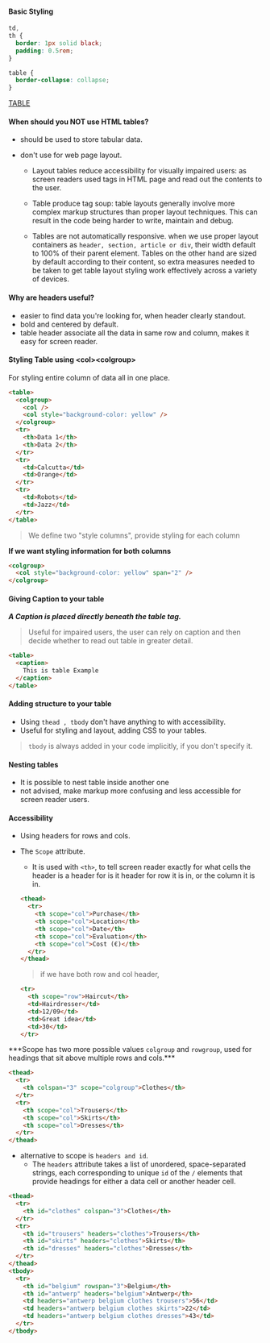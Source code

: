 #### Basic Styling

```css
td,
th {
  border: 1px solid black;
  padding: 0.5rem;
}
```

```css
table {
  border-collapse: collapse;
}
```

[TABLE](https://css-tricks.com/complete-guide-table-element/)

#### When should you NOT use HTML tables?

- should be used to store tabular data.
- don't use for web page layout.

  - Layout tables reduce accessibility for visually impaired users: as screen readers used tags in HTML page and read out the contents to the user.
  - Table produce tag soup: table layouts generally involve more complex markup structures than proper layout techniques. This can result in the code being harder to write, maintain and debug.

  - Tables are not automatically responsive.
    when we use proper layout containers as <code>header, section, article or div</code>, their width default to 100% of their parent element. Tables on the other hand are sized by default according to their content, so extra measures needed to be taken to get table layout styling work effectively across a variety of devices.

#### Why are headers useful?

- easier to find data you're looking for, when header clearly standout.
- bold and centered by default.
- table header associate all the data in same row and column, makes it easy for screen reader.

#### Styling Table using \<col>\<colgroup>

For styling entire column of data all in one place.

```html
<table>
  <colgroup>
    <col />
    <col style="background-color: yellow" />
  </colgroup>
  <tr>
    <th>Data 1</th>
    <th>Data 2</th>
  </tr>
  <tr>
    <td>Calcutta</td>
    <td>Orange</td>
  </tr>
  <tr>
    <td>Robots</td>
    <td>Jazz</td>
  </tr>
</table>
```

> We define two "style columns", provide styling for each column

**If we want styling information for both columns**

```html
<colgroup>
  <col style="background-color: yellow" span="2" />
</colgroup>
```

#### Giving Caption to your table

**_A Caption is placed directly beneath the table tag._**

> Useful for impaired users, the user can rely on caption and then decide whether to read out table in greater detail.

```html
<table>
  <caption>
    This is table Example
  </caption>
</table>
```

#### Adding structure to your table

- Using <code>thead , tbody</code> don't have anything to with accessibility.
- Useful for styling and layout, adding CSS to your tables.

> <code>tbody</code> is always added in your code implicitly, if you don't specify it.

#### Nesting tables

- It is possible to nest table inside another one
- not advised, make markup more confusing and less accessible for screen reader users.

#### Accessibility

- Using headers for rows and cols.
- The <code>Scope</code> attribute.

  - It is used with <code>\<th></code>, to tell screen reader exactly for what cells the header is a header for is it header for row it is in, or the column it is in.

  ```html
  <thead>
    <tr>
      <th scope="col">Purchase</th>
      <th scope="col">Location</th>
      <th scope="col">Date</th>
      <th scope="col">Evaluation</th>
      <th scope="col">Cost (€)</th>
    </tr>
  </thead>
  ```

  > if we have both row and col header,

  ```html
  <tr>
    <th scope="row">Haircut</th>
    <td>Hairdresser</td>
    <td>12/09</td>
    <td>Great idea</td>
    <td>30</td>
  </tr>
  ```

\*\*\*Scope has two more possible values <code>colgroup</code> and <code>rowgroup</code>, used for headings that sit above multiple rows and cols.\*\*\*

```html
<thead>
  <tr>
    <th colspan="3" scope="colgroup">Clothes</th>
  </tr>
  <tr>
    <th scope="col">Trousers</th>
    <th scope="col">Skirts</th>
    <th scope="col">Dresses</th>
  </tr>
</thead>
```

- alternative to scope is <code>headers and id</code>.
  - The <code>headers</code> attribute takes a list of unordered, space-separated strings, each corresponding to unique <code>id</code> of the <code>/<th></code> elements that provide headings for either a data cell or another header cell.

```html
<thead>
  <tr>
    <th id="clothes" colspan="3">Clothes</th>
  </tr>
  <tr>
    <th id="trousers" headers="clothes">Trousers</th>
    <th id="skirts" headers="clothes">Skirts</th>
    <th id="dresses" headers="clothes">Dresses</th>
  </tr>
</thead>
<tbody>
  <tr>
    <th id="belgium" rowspan="3">Belgium</th>
    <th id="antwerp" headers="belgium">Antwerp</th>
    <td headers="antwerp belgium clothes trousers">56</td>
    <td headers="antwerp belgium clothes skirts">22</td>
    <td headers="antwerp belgium clothes dresses">43</td>
  </tr>
</tbody>
```
